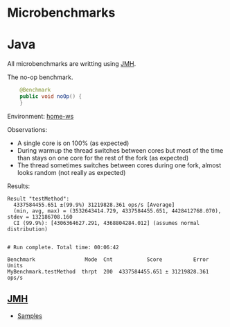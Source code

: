 Microbenchmarks
===============

# Java

All microbenchmarks are writting using [JMH].

The no-op benchmark.

```java
    @Benchmark
    public void noOp() {
    }
```

Environment: [home-ws]

Observations:

 * A single core is on 100% (as expected)
 * During warmup the thread switches between cores but most of the time than stays on one core for the rest of the fork (as expected)
 * The thread sometimes switches between cores during one fork, almost looks random (not really as expected)

Results:

```
Result "testMethod":
  4337584455.651 ±(99.9%) 31219828.361 ops/s [Average]
  (min, avg, max) = (3532643414.729, 4337584455.651, 4428412768.070), stdev = 132186708.160
  CI (99.9%): [4306364627.291, 4368804284.012] (assumes normal distribution)


# Run complete. Total time: 00:06:42

Benchmark                Mode  Cnt           Score          Error  Units
MyBenchmark.testMethod  thrpt  200  4337584455.651 ± 31219828.361  ops/s
```

## [JMH]
 
 * [Samples](http://hg.openjdk.java.net/code-tools/jmh/file/tip/jmh-samples/src/main/java/org/openjdk/jmh/samples/) 

[JMH]: http://openjdk.java.net/projects/code-tools/jmh/
[home-ws]: env/home-ws